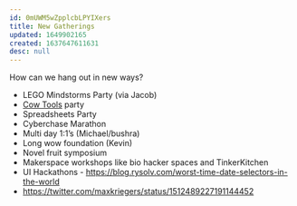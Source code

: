```yaml
---
id: 0mUWM5wZpplcbLPYIXers
title: New Gatherings
updated: 1649902165
created: 1637647611631
desc: null
---
```


How can we hang out in new ways?

- LEGO Mindstorms Party (via Jacob)
- [Cow Tools](https://en.m.wikipedia.org/wiki/Cow_Tools) party
- Spreadsheets Party
- Cyberchase Marathon
- Multi day 1:1’s (Michael/bushra)
- Long wow foundation (Kevin)
- Novel fruit symposium
- Makerspace workshops like bio hacker spaces and TinkerKitchen
- UI Hackathons - https://blog.rysolv.com/worst-time-date-selectors-in-the-world
- https://twitter.com/maxkriegers/status/1512489227191144452
